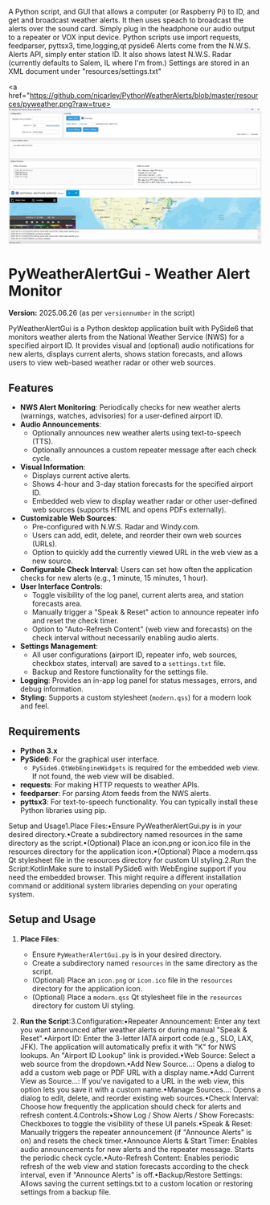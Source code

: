 A Python script, and GUI that allows a computer (or Raspberry Pi) to ID, and get and broadcast weather alerts. It then uses speach to broadcast the alerts over the sound card.  Simply plug in the headphone our audio output to a repeater or VOX input device.  Python scripts use import requests, feedparser, pyttsx3, time,logging,qt pyside6
Alerts come from the N.W.S. Alerts API, simply enter station ID.  It also shows latest N.W.S. Radar (currently defaults to Salem, IL where I'm from.)
Settings are stored in an XML document under "resources/settings.txt"

<a href="https://github.com/nicarley/PythonWeatherAlerts/blob/master/resources/pyweather.png?raw=true>
<img src="https://github.com/nicarley/PythonWeatherAlerts/blob/master/resources/pyweather.png?raw=true" width="800px" />
</a>

# PyWeatherAlertGui - Weather Alert Monitor

**Version:** 2025.06.26 (as per `versionnumber` in the script)

PyWeatherAlertGui is a Python desktop application built with PySide6 that monitors weather alerts from the National Weather Service (NWS) for a specified airport ID. It provides visual and (optional) audio notifications for new alerts, displays current alerts, shows station forecasts, and allows users to view web-based weather radar or other web sources.

## Features

-   **NWS Alert Monitoring**: Periodically checks for new weather alerts (warnings, watches, advisories) for a user-defined airport ID.
-   **Audio Announcements**:
    -   Optionally announces new weather alerts using text-to-speech (TTS).
    -   Optionally announces a custom repeater message after each check cycle.
-   **Visual Information**:
    -   Displays current active alerts.
    -   Shows 4-hour and 3-day station forecasts for the specified airport ID.
    -   Embedded web view to display weather radar or other user-defined web sources (supports HTML and opens PDFs externally).
-   **Customizable Web Sources**:
    -   Pre-configured with N.W.S. Radar and Windy.com.
    -   Users can add, edit, delete, and reorder their own web sources (URLs).
    -   Option to quickly add the currently viewed URL in the web view as a new source.
-   **Configurable Check Interval**: Users can set how often the application checks for new alerts (e.g., 1 minute, 15 minutes, 1 hour).
-   **User Interface Controls**:
    -   Toggle visibility of the log panel, current alerts area, and station forecasts area.
    -   Manually trigger a "Speak & Reset" action to announce repeater info and reset the check timer.
    -   Option to "Auto-Refresh Content" (web view and forecasts) on the check interval without necessarily enabling audio alerts.
-   **Settings Management**:
    -   All user configurations (airport ID, repeater info, web sources, checkbox states, interval) are saved to a `settings.txt` file.
    -   Backup and Restore functionality for the settings file.
-   **Logging**: Provides an in-app log panel for status messages, errors, and debug information.
-   **Styling**: Supports a custom stylesheet (`modern.qss`) for a modern look and feel.

## Requirements

-   **Python 3.x**
-   **PySide6**: For the graphical user interface.
    -   `PySide6.QtWebEngineWidgets` is required for the embedded web view. If not found, the web view will be disabled.
-   **requests**: For making HTTP requests to weather APIs.
-   **feedparser**: For parsing Atom feeds from the NWS alerts.
-   **pyttsx3**: For text-to-speech functionality.
You can typically install these Python libraries using pip.

Setup and Usage1.Place Files:•Ensure PyWeatherAlertGui.py is in your desired directory.•Create a subdirectory named resources in the same directory as the script.•(Optional) Place an icon.png or icon.ico file in the resources directory for the application icon.•(Optional) Place a modern.qss Qt stylesheet file in the resources directory for custom UI styling.2.Run the Script:KotlinMake sure to install PySide6 with WebEngine support if you need the embedded browser. This might require a different installation command or additional system libraries depending on your operating system.

## Setup and Usage

1.  **Place Files**:
    *   Ensure `PyWeatherAlertGui.py` is in your desired directory.
    *   Create a subdirectory named `resources` in the same directory as the script.
    *   (Optional) Place an `icon.png` or `icon.ico` file in the `resources` directory for the application icon.
    *   (Optional) Place a `modern.qss` Qt stylesheet file in the `resources` directory for custom UI styling.

2.  **Run the Script**:3.Configuration:•Repeater Announcement: Enter any text you want announced after weather alerts or during manual "Speak & Reset".•Airport ID: Enter the 3-letter IATA airport code (e.g., SLO, LAX, JFK). The application will automatically prefix it with "K" for NWS lookups. An "Airport ID Lookup" link is provided.•Web Source: Select a web source from the dropdown.•Add New Source...: Opens a dialog to add a custom web page or PDF URL with a display name.•Add Current View as Source...: If you've navigated to a URL in the web view, this option lets you save it with a custom name.•Manage Sources...: Opens a dialog to edit, delete, and reorder existing web sources.•Check Interval: Choose how frequently the application should check for alerts and refresh content.4.Controls:•Show Log / Show Alerts / Show Forecasts: Checkboxes to toggle the visibility of these UI panels.•Speak & Reset: Manually triggers the repeater announcement (if "Announce Alerts" is on) and resets the check timer.•Announce Alerts & Start Timer: Enables audio announcements for new alerts and the repeater message. Starts the periodic check cycle.•Auto-Refresh Content: Enables periodic refresh of the web view and station forecasts according to the check interval, even if "Announce Alerts" is off.•Backup/Restore Settings: Allows saving the current settings.txt to a custom location or restoring settings from a backup file.